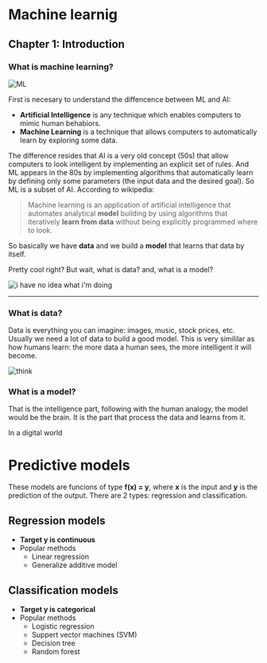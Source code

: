# Machine learnig

## Chapter 1: Introduction



### What is machine learning?

![ML](https://www.marketsimplified.com/wp-content/uploads/2017/04/ml_vs_ai.jpg)

First is necesary to understand the diffencence between ML and AI:

 * **Artificial Intelligence** is any technique which enables computers to mimic human behabiors.
 * **Machine Learning** is a technique that allows computers to automatically learn by exploring some data.
 
The difference resides that AI is a very old concept (50s) that allow computers to look intelligent by implementing an 	explicit set of rules. And ML appears in the 80s by implementing algorithms that automatically learn by defining only some parameters (the input data and the desired goal). So ML is a subset of AI. According to wikipedia:

> Machine learning is an application of artificial intelligence that automates analytical **model** building by using algorithms that iteratively **learn from data** without being explicitly programmed where to look.

So basically we have **data** and we build a **model** that learns that data by itself.

Pretty cool right? But wait, what is data? and, what is a model?

![i have no idea what i'm doing](https://cdn-images-1.medium.com/max/455/1*snTXFElFuQLSFDnvZKJ6IA.png)

---

### What is data?

Data is everything you can imagine: images, music, stock prices, etc. Usually we need a lot of data to build a good model. This is very simililar as how humans learn: the more data a human sees, the more intelligent it will become.

![think](http://i0.kym-cdn.com/photos/images/facebook/001/217/711/afd.jpg_large)

### What is a model?

That is the intelligence part, following with the human analogy, the model would be the brain. It is the part that process the data and learns from it.

In a digital world 


# Predictive models

These models are funcions of type **f(x) = y**, where **x** is the input and **y** is the prediction of the output. There are 2 types: regression and classification.

## Regression models

 * **Target y is continuous**
 * Popular methods
   * Linear regression
   * Generalize additive model

## Classification models

 * **Target y is categorical**
 * Popular methods
   * Logistic regression
   * Suppert vector machines (SVM)
   * Decision tree
   * Random forest

